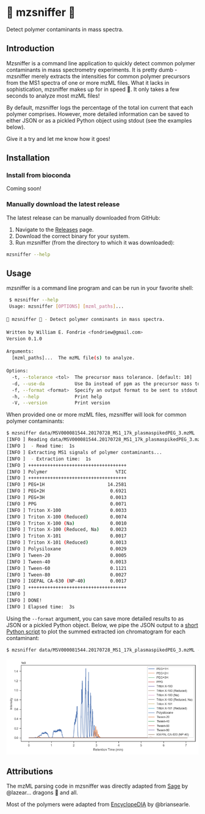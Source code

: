 # :skunk: mzsniffer :nose:

Detect polymer contaminants in mass spectra.

## Introduction
Mzsniffer is a command line application to quickly detect common polymer contaminants in mass spectrometry experiments.
It is pretty dumb - mzsniffer merely extracts the intensities for common polymer precursors from the MS1 spectra of one or more mzML files.
What it lacks in sophistication, mzsniffer makes up for in speed :rocket:.
It only takes a few seconds to analyze most mzML files!

By default, mzsniffer logs the percentage of the total ion current that each polymer comprises.
However, more detailed information can be saved to either JSON or as a pickled Python object using stdout (see the examples below).

Give it a try and let me know how it goes!

## Installation
### Install from bioconda
Coming soon!

### Manually download the latest release
The latest release can be manually downloaded from GitHub:
1. Navigate to the [Releases](https://github.com/wfondrie/mzsniffer/releases/latest) page.
2. Download the correct binary for your system.
3. Run mzsniffer (from the directory to which it was downloaded):
``` sh
mzsniffer --help
```

## Usage

mzsniffer is a command line program and can be run in your favorite shell:
``` sh
 $ mzsniffer --help
 Usage: mzsniffer [OPTIONS] [mzml_paths]...

🦨 mzsniffer 👃 - Detect polymer conminants in mass spectra.

Written by William E. Fondrie <fondriew@gmail.com>
Version 0.1.0

Arguments:
  [mzml_paths]...  The mzML file(s) to analyze.

Options:
  -t, --tolerance <tol>  The precursor mass tolerance. [default: 10]
  -d, --use-da           Use Da instead of ppm as the precursor mass tolerance unit.
  -f, --format <format>  Specify an output format to be sent to stdout. Must be one of 'json' or 'pickle'.
  -h, --help             Print help
  -V, --version          Print version
```

When provided one or more mzML files, mzsniffer will look for common polymer contaminants:

``` sh
$ mzsniffer data/MSV000081544.20170728_MS1_17k_plasmaspikedPEG_3.mzML
[INFO ] Reading data/MSV000081544.20170728_MS1_17k_plasmaspikedPEG_3.mzML...
[INFO ]  - Read time:  1s
[INFO ] Extracting MS1 signals of polymer contaminants...
[INFO ]  - Extraction time:  1s
[INFO ] ++++++++++++++++++++++++++++++++++++
[INFO ] Polymer                         %TIC
[INFO ] ++++++++++++++++++++++++++++++++++++
[INFO ] PEG+1H                       14.2581
[INFO ] PEG+2H                        0.6921
[INFO ] PEG+3H                        0.0013
[INFO ] PPG                           0.0071
[INFO ] Triton X-100                  0.0033
[INFO ] Triton X-100 (Reduced)        0.0074
[INFO ] Triton X-100 (Na)             0.0010
[INFO ] Triton X-100 (Reduced, Na)    0.0023
[INFO ] Triton X-101                  0.0017
[INFO ] Triton X-101 (Reduced)        0.0013
[INFO ] Polysiloxane                  0.0029
[INFO ] Tween-20                      0.0005
[INFO ] Tween-40                      0.0013
[INFO ] Tween-60                      0.1121
[INFO ] Tween-80                      0.0027
[INFO ] IGEPAL CA-630 (NP-40)         0.0017
[INFO ] ++++++++++++++++++++++++++++++++++++
[INFO ]
[INFO ] DONE!
[INFO ] Elapsed time:  3s
```

Using the `--format` argument, you can save more detailed results to as JSON or a pickled Python object.
Below, we pipe the JSON output to a [short Python script](scripts/example_plot.py) to plot the summed extracted ion chromatogram for each contaminant:

``` sh
$ mzsniffer data/MSV000081544.20170728_MS1_17k_plasmaspikedPEG_3.mzML --format json | scripts/example_plot.py
```
![The example plot](img/example.png)


## Attributions

The mzML parsing code in mzsniffer was directly adapted from [Sage](https://github.com/lazear/sage) by @lazear... dragons :dragon: and all.

Most of the polymers were adapted from [EncyclopeDIA](https://bitbucket.org/searleb/encyclopedia/wiki/Home) by @briansearle.
